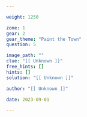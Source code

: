 ```yaml
---

weight: 1250

zone: 1
gear: 2
gear_theme: "Paint the Town"
question: 5

image_path: ""
clue: "[[ Unknown ]]"
free_hints: []
hints: []
solution: "[[ Unknown ]]"

author: "[[ Unknown ]]"

date: 2023-09-01

---
```



